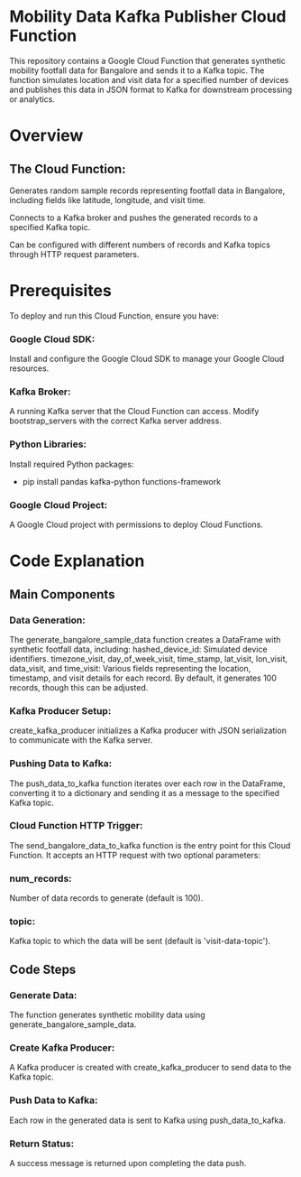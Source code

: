 # Mobility Data Kafka Publisher Cloud Function

This repository contains a Google Cloud Function that generates synthetic mobility footfall data for Bangalore and sends it to a Kafka topic. The function simulates location and visit data for a specified number of devices and publishes this data in JSON format to Kafka for downstream processing or analytics.

# Overview

## The Cloud Function:

Generates random sample records representing footfall data in Bangalore, including fields like latitude, longitude, and visit time.

Connects to a Kafka broker and pushes the generated records to a specified Kafka topic.

Can be configured with different numbers of records and Kafka topics through HTTP request parameters.

# Prerequisites

To deploy and run this Cloud Function, ensure you have:

### Google Cloud SDK: 
Install and configure the Google Cloud SDK to manage your Google Cloud resources.

### Kafka Broker: 
A running Kafka server that the Cloud Function can access. Modify bootstrap_servers with the correct Kafka server address.

### Python Libraries:
Install required Python packages:
 - pip install pandas kafka-python functions-framework

### Google Cloud Project: 
A Google Cloud project with permissions to deploy Cloud Functions.

# Code Explanation

## Main Components

### Data Generation:
The generate_bangalore_sample_data function creates a DataFrame with synthetic footfall data, including:
hashed_device_id: Simulated device identifiers.
timezone_visit, day_of_week_visit, time_stamp, lat_visit, lon_visit, data_visit, and time_visit: Various fields representing the location, timestamp, and visit details for each record.
By default, it generates 100 records, though this can be adjusted.

### Kafka Producer Setup:
create_kafka_producer initializes a Kafka producer with JSON serialization to communicate with the Kafka server.

### Pushing Data to Kafka:
The push_data_to_kafka function iterates over each row in the DataFrame, converting it to a dictionary and sending it as a message to the specified Kafka topic.

### Cloud Function HTTP Trigger:
The send_bangalore_data_to_kafka function is the entry point for this Cloud Function. It accepts an HTTP request with two optional parameters:

### num_records: 
Number of data records to generate (default is 100).

### topic: 
Kafka topic to which the data will be sent (default is 'visit-data-topic').

## Code Steps

### Generate Data:
The function generates synthetic mobility data using generate_bangalore_sample_data.

### Create Kafka Producer:
A Kafka producer is created with create_kafka_producer to send data to the Kafka topic.

### Push Data to Kafka:
Each row in the generated data is sent to Kafka using push_data_to_kafka.

### Return Status:
A success message is returned upon completing the data push.